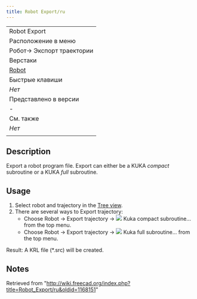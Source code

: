 ```yaml
---
title: Robot Export/ru
---
```

|  |
| --- |
| Robot Export |
| Расположение в меню |
| Робот→ Экспорт траектории |
| Верстаки |
| [Robot](/Robot_Workbench/ru "Robot Workbench/ru") |
| Быстрые клавиши |
| *Нет* |
| Представлено в версии |
| - |
| См. также |
| *Нет* |
|  |

## Description

Export a robot program file. Export can either be a KUKA *compact* subroutine or a KUKA *full* subroutine.

## Usage

1. Select robot and trajectory in the [Tree view](/Tree_view "Tree view").
2. There are several ways to Export trajectory:
   * Choose Robot → Export trajectory → ![](/images/Robot_Export.svg) Kuka compact subroutine... from the top menu.
   * Choose Robot → Export trajectory → ![](/images/Robot_Export.svg) Kuka full subroutine... from the top menu.

Result: A KRL file (\*.src) will be created.

## Notes

Retrieved from "<http://wiki.freecad.org/index.php?title=Robot_Export/ru&oldid=1168151>"